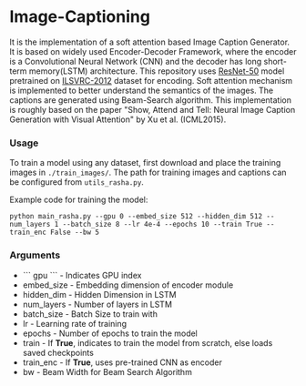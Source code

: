 # Image-Captioning
It is the implementation of a soft attention based Image Caption Generator. It is based on widely used Encoder-Decoder Framework, where the encoder is a Convolutional Neural Network (CNN) and the decoder has long short-term memory(LSTM) architecture. This repository uses [ResNet-50](https://arxiv.org/abs/1512.03385) model pretrained on [ILSVRC-2012](http://www.image-net.org/challenges/LSVRC/2012/) dataset for encoding. Soft attention mechanism is implemented to better understand the semantics of the images. The captions are generated using Beam-Search algorithm. This implementation is roughly based on the paper "Show, Attend and Tell: Neural Image Caption Generation with Visual Attention" by Xu et al. (ICML2015).

### Usage

To train a model using any dataset, first download and place the training images in `./train_images/`. The path for training images and captions can be configured from `utils_rasha.py`. 

Example code for training the model:
```shell
python main_rasha.py --gpu 0 --embed_size 512 --hidden_dim 512 --num_layers 1 --batch_size 8 --lr 4e-4 --epochs 10 --train True --train_enc False --bw 5
```

### Arguments

<ul>
  <li> ``` gpu ```  - Indicates GPU index
  <li> embed_size - Embedding dimension of encoder module
  <li> hidden_dim - Hidden Dimension in LSTM 
  <li> num_layers - Number of layers in LSTM
  <li> batch_size - Batch Size to train with
  <li> lr - Learning rate of training
  <li> epochs - Number of epochs to train the model
  <li> train - If <b>True</b>, indicates to train the model from scratch, else loads saved checkpoints
  <li> train_enc - If <b>True</b>, uses pre-trained CNN as encoder
  <li> bw - Beam Width for Beam Search Algorithm
    
</ul>
